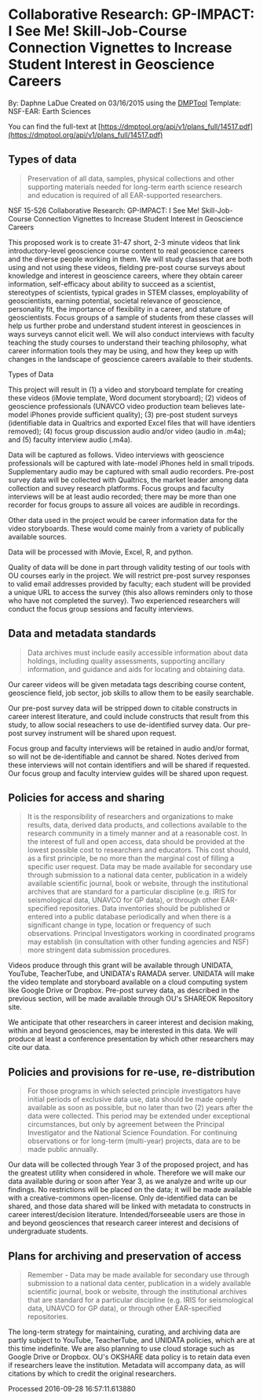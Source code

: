 # Collaborative Research: GP-IMPACT: I See Me! Skill-Job-Course Connection Vignettes to Increase Student Interest in Geoscience Careers

By: Daphne LaDue
Created on 03/16/2015 using the [DMPTool](https://dmp.cdlib.org/) Template: NSF-EAR: Earth Sciences

You can find the full-text at [https://dmptool.org/api/v1/plans_full/14517.pdf](https://dmptool.org/api/v1/plans_full/14517.pdf) 

## Types of data

> Preservation of all data, samples, physical collections and other supporting materials needed for long-term earth science research and education is required of all EAR-supported researchers.

NSF 15-526 Collaborative Research: GP-IMPACT: I See Me! Skill-Job-Course Connection Vignettes to Increase Student Interest in Geoscience Careers

This proposed work is to create 31-47 short, 2-3 minute videos that link introductory-level geoscience course content to real geoscience careers and the diverse people working in them. We will study classes that are both using and not using these videos, fielding pre-post course surveys about knowledge and interest in geoscience careers, where they obtain career information, self-efficacy about ability to succeed as a scientist, stereotypes of scientists, typical grades in STEM classes, employability of geoscientists, earning potential, societal relevance of geoscience, personality fit, the importance of flexibility in a career, and stature of geoscientists. Focus groups of a sample of students from these classes will help us further probe and understand student interest in geosciences in ways surveys cannot elicit well. We will also conduct interviews with faculty teaching the study courses to understand their teaching philosophy, what career information tools they may be using, and how they keep up with changes in the landscape of geoscience careers available to their students.

Types of Data

This project will result in (1) a video and storyboard template for creating these videos (iMovie template, Word document storyboard); (2) videos of geoscience professionals (UNAVCO video production team believes late-model iPhones provide sufficient quality); (3) pre-post student surveys (identifiable data in Qualtrics and exported Excel files that will have identiers removed); (4) focus group discussion audio and/or video (audio in .m4a); and (5) faculty interview audio (.m4a).

Data will be captured as follows. Video interviews with geoscience professionals will be captured with late-model iPhones held in small tripods. Supplementary audio may be captured with small audio recorders. Pre-post survey data will be collected with Qualtrics, the market leader among data collection and suvey research platforms. Focus groups and faculty interviews will be at least audio recorded; there may be more than one recorder for focus groups to assure all voices are audible in recordings.

Other data used in the project would be career information data for the video storyboards. These would come mainly from a variety of publically available sources.

Data will be processed with iMovie, Excel, R, and python.

Quality of data will be done in part through validity testing of our tools with OU courses early in the project. We will restrict pre-post survey responses to valid email addresses provided by faculty; each student will be provided a unique URL to access the survey (this also allows reminders only to those who have not completed the survey). Two experienced researchers will conduct the focus group sessions and faculty interviews.


## Data and metadata standards

> Data archives must include easily accessible information about data holdings, including quality assessments, supporting ancillary information, and guidance and aids for locating and obtaining data.

Our career videos will be given metadata tags describing course content, geoscience field, job sector, job skills to allow them to be easily searchable.

Our pre-post survey data will be stripped down to citable constructs in career interest literature, and could include constructs that result from this study, to allow social reseachers to use de-identified survey data. Our pre-post survey instrument will be shared upon request.

Focus group and faculty interviews will be retained in audio and/or format, so will not be de-identifiable and cannot be shared. Notes derived from these interviews will not contain identifiers and will be shared if requested. Our focus group and faculty interview guides will be shared upon request.


## Policies for access and sharing

> It is the responsibility of researchers and organizations to make results, data, derived data products, and collections available to the research community in a timely manner and at a reasonable cost.  In the interest of full and open access, data should be provided at the lowest possible cost to researchers and educators. This cost should, as a first principle, be no more than the marginal cost of filling a specific user request. Data may be made available for secondary use through submission to a national data center, publication in a widely available scientific journal, book or website, through the institutional archives that are standard for a particular discipline (e.g. IRIS for seismological data, UNAVCO for GP data), or through other EAR-specified repositories. Data inventories should be published or entered into a public database periodically and when there is a significant change in type, location or frequency of such observations. Principal Investigators working in coordinated programs may establish (in consultation with other funding agencies and NSF) more stringent data submission procedures.

Videos produce through this grant will be available through UNIDATA, YouTube, TeacherTube, and UNIDATA's RAMADA server. UNIDATA will make the video template and storyboard available on a cloud computing system like Google Drive or Dropbox. Pre-post survey data, as described in the previous section, will be made available through OU's SHAREOK Repository site.

We anticipate that other researchers in career interest and decision making, within and beyond geosciences, may be interested in this data. We will produce at least a conference presentation by which other researchers may cite our data.


## Policies and provisions for re-use, re-distribution

> For those programs in which selected principle investigators have initial periods of exclusive data use, data should be made openly available as soon as possible, but no later than two (2) years after the data were collected. This period may be extended under exceptional circumstances, but only by agreement between the Principal Investigator and the National Science Foundation. For continuing observations or for long-term (multi-year) projects, data are to be made public annually.

Our data will be collected through Year 3 of the proposed project, and has the greatest utility when considered in whole. Therefore we will make our data available during or soon after Year 3, as we analyze and write up our findings. No restrictions will be placed on the data; it will be made available with a creative-commons open-license. Only de-identified data can be shared, and those data shared will be linked with metadata to constructs in career interest/decision literature. Intended/forseeable users are those in and beyond geosciences that research career interest and decisions of undergraduate students.


## Plans for archiving and preservation of access

> Remember - Data may be made available for secondary use through submission to a national data center, publication in a widely available scientific journal, book or website, through the institutional archives that are standard for a particular discipline (e.g. IRIS for seismological data, UNAVCO for GP data), or through other EAR-specified repositories.

The long-term strategy for maintaining, curating, and archiving data are partly subject to YouTube, TeacherTube, and UNIDATA policies, which are at this time indefinite. We are also planning to use cloud storage such as Google Drive or Dropbox. OU's OKSHARE data policy is to retain data even if researchers leave the institution. Metadata will accompany data, as will citations by which to credit the original researchers.


Processed 2016-09-28 16:57:11.613880
